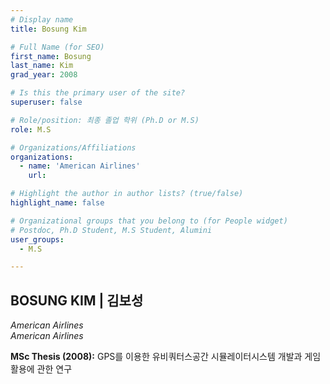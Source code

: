 ```yaml
---
# Display name
title: Bosung Kim

# Full Name (for SEO)
first_name: Bosung
last_name: Kim
grad_year: 2008

# Is this the primary user of the site?
superuser: false

# Role/position: 최종 졸업 학위 (Ph.D or M.S)
role: M.S

# Organizations/Affiliations
organizations:
  - name: 'American Airlines'
    url: 

# Highlight the author in author lists? (true/false)
highlight_name: false

# Organizational groups that you belong to (for People widget)
# Postdoc, Ph.D Student, M.S Student, Alumini
user_groups: 
  - M.S

---
```


<!----- 이름" **별표2개 사이에 적을것** ----->

## **BOSUNG KIM | 김보성** 

<!----- 현재 직위/직장: *별표 사이에 적을것*----->

*American Airlines*</br>
*American Airlines*</br>

<!----- 학위논문 및 졸업연도(박사): 없으면 삭제----->



<!----- 학위논문 및 졸업연도(석사): 없으면 삭제----->

**MSc Thesis (2008):** GPS를 이용한 유비쿼터스공간 시뮬레이터시스템 개발과 게임활용에 관한 연구

<!-----  Biography: 없으면 아래 공란----> </br> 



<!------------------------------------>
</br> 
